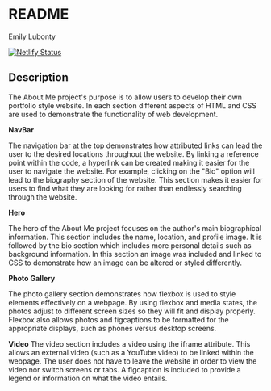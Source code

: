 # README

Emily Lubonty

[![Netlify Status](https://api.netlify.com/api/v1/badges/a2f6c22b-73bb-4271-9663-6d74d8728073/deploy-status?branch=final-draft)](https://app.netlify.com/sites/about-me-emilylubonty/deploys)

## Description
The About Me project's purpose is to allow users to develop their own portfolio style website. In each section different aspects of HTML and CSS are used to demonstrate the functionality of web development. 

**NavBar**

The navigation bar at the top demonstrates how attributed links can lead the user to the desired locations throughout the website. By linking a reference point within the code, a hyperlink can be created making it easier for the user to navigate the website. For example, clicking on the "Bio" option will lead to the biography section of the website. This section makes it easier for users to find what they are looking for rather than endlessly searching through the website. 

**Hero**

The hero of the About Me project focuses on the author's main biographical information. This section includes the name, location, and profile image. It is followed by the bio section which includes more personal details such as background information. In this section an image was included and linked to CSS to demonstrate how an image can be altered or styled differently. 

**Photo Gallery**

The photo gallery section demonstrates how flexbox is used to style elements effectively on a webpage. By using flexbox and media states, the photos adjust to different screen sizes so they will fit and display properly. Flexbox also allows photos and figcaptions to be formatted for the appropriate displays, such as phones versus desktop screens. 

**Video**
The video section includes a video using the iframe attribute. This allows an external video (such as a YouTube video) to be linked within the webpage. The user does not have to leave the website in order to view the video nor switch screens or tabs. A figcaption is included to provide a legend or information on what the video entails. 



